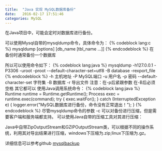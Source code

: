 ```yaml
---
title:  "Java 实现 MySQL数据库备份"
date:   2016-02-17 17:51:46
categories: MySQL
---
```

在Java项目中，可能会定时对数据库进行备份。

可以使用Mysql自带的mysqldump命令，具体命令为：
{% codeblock lang:c %}
mysqldump [options] [db_name [tbl_name ...]]
{% endcodeblock %}
在备份时通常备份一个数据库
<!-- more -->
所以可以使用命令如下：
{% codeblock lang:java %}
mysqldump -h127.0.0.1 -P3306 -uroot -proot --default-character-set=utf8 -B database -rexport_file
{% endcodeblock %}
-h                       主机地址
-P                       MySQL端口
-u                       用户名
-p                       密码
--default-character-set  字符集
-B                       数据库
-r                       导出文件
注意：在-p后紧跟参数 在-B后必须空格 其它都可以
使用Java调用系统命令：
{% codeblock lang:java %}
Runtime runtime = Runtime.getRuntime();
Process exec = runtime.exec(command);
try {
	exec.waitFor();
} catch (InterruptedException e) {
	logger.error("MySQL数据库进行备份，命令没有正常退出！");
}
{% endcodeblock %}
尽管mysqldump命令的参数 -c 可以对备份进行压缩，但是需要客户端和服务端都支持。
可以使用Java自带的压缩工具对其进行压缩：

Java中自带ZipOutputStream和GZIPOutputStream类，可以根据不同的操作系统，利用其对导出结果进行压缩，windows下压缩为.zip;linux下压缩为.gz。

详细信息可以参考github [mysqlbackup][mysqlbackup]

[mysqlbackup]: https://github.com/jlqian/mysqlbakup

